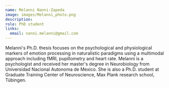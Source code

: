 ```yaml
---
name: Melanni Nanni-Zapeda
image: images/Melanni_photo.png
description: 
role: PhD student
links:
  email: nanni.melanni@gmail.com
---
```


Melanni's Ph.D. thesis focuses on the psychological and physiological markers of emotion processing in naturalistic paradigms using a multimodal approach including fMRI, pupillometry and heart rate. Melanni is a psychologist and received her master's degree in Neurobiology from Universidad Nacional Autonoma de Mexico. She is also a Ph.D. student at Graduate Training Center of Neuroscience, Max Plank research school, Tübingen.  


